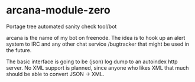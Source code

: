 # arcana-module-zero
Portage tree automated sanity check tool/bot

arcana is the name of my bot on freenode. The idea is to
hook up an alert system to IRC and any other chat service
/bugtracker that might be used in the future.

The basic interface is going to be (json) log dump to an autoindex 
http server. No XML support is planned, since anyone who likes XML
that much should be able to convert JSON -> XML.

